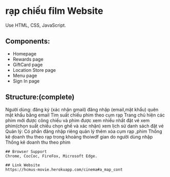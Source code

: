 # rạp chiếu film Website

Use HTML, CSS, JavaScript.

## Components:

+ Homepage
+ Rewards page
+ GiftCard page
+ Location Store page
+ Menu page
+ Sign In page


## Structure:(complete)
  Người dùng:
    đăng ký (xác nhận gmail)
    đăng nhập (email,mật khẩu)
    quên mật khẩu bằng email
    Tìm suất chiếu phim theo cụm rạp
    Trang chủ hiện các phim mới được công chiếu và phim được xem nhiều nhất
    đặt vé xem phim(chọn suất chiếu chọn ghế và xác nhận)
    xem lịch sử danh sách đặt vé
  Quản lý:
    Có phần đăng nhập riêng
    quản lý thêm xóa cụm rạp ,phim
    Thống kê doanh thu theo rạp trong khoảng thoiwdf gian do người dùng nhập
    Thống kê doanh thu theo phim
```
## Browser Support
Chrome, CocCoc, FireFox, Microsoft Edge.

## Link Website
https://hcmus-movie.herokuapp.com/cinema#a_map_cont
